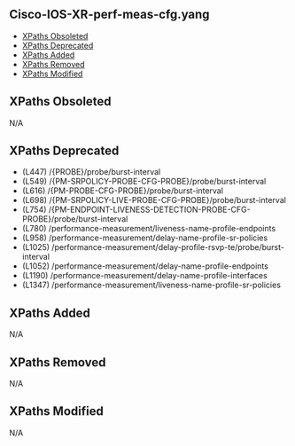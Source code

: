 ## Cisco-IOS-XR-perf-meas-cfg.yang

- [XPaths Obsoleted](#xpaths-obsoleted)
- [XPaths Deprecated](#xpaths-deprecated)
- [XPaths Added](#xpaths-added)
- [XPaths Removed](#xpaths-removed)
- [XPaths Modified](#xpaths-modified)

## XPaths Obsoleted

N/A

## XPaths Deprecated

- (L447)	/{PROBE}/probe/burst-interval
- (L549)	/{PM-SRPOLICY-PROBE-CFG-PROBE}/probe/burst-interval
- (L616)	/{PM-PROBE-CFG-PROBE}/probe/burst-interval
- (L698)	/{PM-SRPOLICY-LIVE-PROBE-CFG-PROBE}/probe/burst-interval
- (L754)	/{PM-ENDPOINT-LIVENESS-DETECTION-PROBE-CFG-PROBE}/probe/burst-interval
- (L780)	/performance-measurement/liveness-name-profile-endpoints
- (L958)	/performance-measurement/delay-name-profile-sr-policies
- (L1025)	/performance-measurement/delay-profile-rsvp-te/probe/burst-interval
- (L1052)	/performance-measurement/delay-name-profile-endpoints
- (L1190)	/performance-measurement/delay-name-profile-interfaces
- (L1347)	/performance-measurement/liveness-name-profile-sr-policies

## XPaths Added

N/A

## XPaths Removed

N/A

## XPaths Modified

N/A


